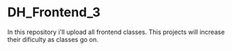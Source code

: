 # DH_Frontend_3

In this repository i'll upload all frontend classes. 
This projects will increase their dificulty as classes go on.
